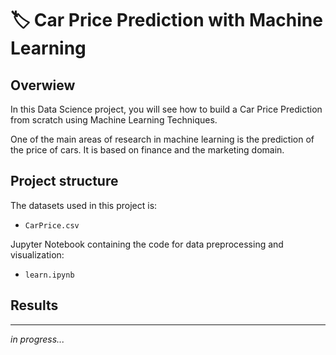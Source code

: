 # 🏷️ Car Price Prediction with Machine Learning

## Overwiew

In this Data Science project, you will see how to build a Car Price Prediction from scratch using Machine Learning Techniques.

One of the main areas of research in machine learning is the prediction of the price of cars. It is based on finance and the marketing domain. 

## Project structure
The datasets used in this project is:
- `CarPrice.csv`

Jupyter Notebook containing the code for data preprocessing and visualization:

- `learn.ipynb`

## Results

<!-- The system analyzes network security and classifies network attacks based on the exploring of inherent patterns in network traffic data. -->
____________________________________________________________________

_in progress..._

<!--

## Steps

**1. Data Loading and Exploration:**
   - Load the datasets using pandas.
   - Display the first few rows to understand the structure of the dataset.
   - Check for missing values and data types.

**2. Visualization:**
   - Visualize the data on a 2D plot.

**3. Data Preprocessing:**
   - Extract relevant features.
   - Group by items and create a new column.

**4. Decision Tree Regression Algorithm**
   - Apply the Decision Tree Regressor algorithm.

## Results

The system analyzes a reader's preferences based on their reading history and suggests books that are most likely to interest the user.
____________________________________________________________________

_in progress..._

-->


<!--
ctrl + E --для цитирования кода
-->
